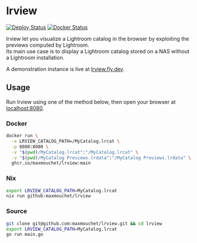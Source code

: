 # lrview

[![Deploy Status][deploy-workflow-badge]][deploy-workflow-url]
[![Docker Status][docker-workflow-badge]][docker-workflow-url]

lrview let you visualize a Lightroom catalog in the browser by exploiting the previews computed by Lightroom.  
Its main use case is to display a Lightroom catalog stored on a NAS without a Lightroom installation.

A demonstration instance is live at [lrview.fly.dev](https://lrview.fly.dev).

## Usage

Run lrview using one of the method below, then open your browser at [localhost:8080](http://localhost:8080).

### Docker

```bash
docker run \
  -e LRVIEW_CATALOG_PATH=/MyCatalog.lrcat \
  -p 8080:8080 \
  -v "$(pwd)/MyCatalog.lrcat":"/MyCatalog.lrcat" \
  -v "$(pwd)/MyCatalog Previews.lrdata":"/MyCatalog Previews.lrdata" \
  ghcr.io/maxmouchet/lrview:main
```

### Nix

```bash
export LRVIEW_CATALOG_PATH=MyCatalog.lrcat
nix run github:maxmouchet/lrview
```

### Source

```bash
git clone git@github.com:maxmouchet/lrview.git && cd lrview
export LRVIEW_CATALOG_PATH=MyCatalog.lrcat
go run main.go
```

[deploy-workflow-badge]: https://img.shields.io/github/workflow/status/maxmouchet/lrview/Deploy?logo=github&label=deploy

[deploy-workflow-url]: https://github.com/maxmouchet/lrview/actions/workflows/deploy.yml

[docker-workflow-badge]: https://img.shields.io/github/workflow/status/maxmouchet/lrview/Docker?logo=github&label=docker

[docker-workflow-url]: https://github.com/maxmouchet/lrview/actions/workflows/docker.yml

